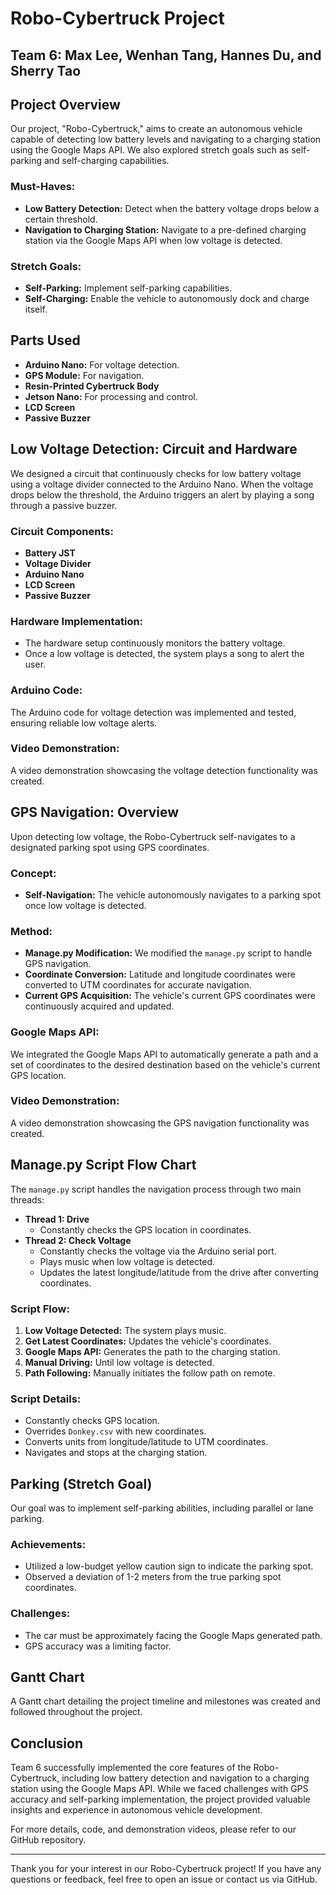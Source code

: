 # Robo-Cybertruck Project

## Team 6: Max Lee, Wenhan Tang, Hannes Du, and Sherry Tao

## Project Overview
Our project, "Robo-Cybertruck," aims to create an autonomous vehicle capable of detecting low battery levels and navigating to a charging station using the Google Maps API. We also explored stretch goals such as self-parking and self-charging capabilities.

### Must-Haves:
- **Low Battery Detection:** Detect when the battery voltage drops below a certain threshold.
- **Navigation to Charging Station:** Navigate to a pre-defined charging station via the Google Maps API when low voltage is detected.

### Stretch Goals:
- **Self-Parking:** Implement self-parking capabilities.
- **Self-Charging:** Enable the vehicle to autonomously dock and charge itself.

## Parts Used
- **Arduino Nano:** For voltage detection.
- **GPS Module:** For navigation.
- **Resin-Printed Cybertruck Body**
- **Jetson Nano:** For processing and control.
- **LCD Screen**
- **Passive Buzzer**

## Low Voltage Detection: Circuit and Hardware
We designed a circuit that continuously checks for low battery voltage using a voltage divider connected to the Arduino Nano. When the voltage drops below the threshold, the Arduino triggers an alert by playing a song through a passive buzzer.

### Circuit Components:
- **Battery JST**
- **Voltage Divider**
- **Arduino Nano**
- **LCD Screen**
- **Passive Buzzer**

### Hardware Implementation:
- The hardware setup continuously monitors the battery voltage.
- Once a low voltage is detected, the system plays a song to alert the user.

### Arduino Code:
The Arduino code for voltage detection was implemented and tested, ensuring reliable low voltage alerts.

### Video Demonstration:
A video demonstration showcasing the voltage detection functionality was created.

## GPS Navigation: Overview
Upon detecting low voltage, the Robo-Cybertruck self-navigates to a designated parking spot using GPS coordinates.

### Concept:
- **Self-Navigation:** The vehicle autonomously navigates to a parking spot once low voltage is detected.

### Method:
- **Manage.py Modification:** We modified the `manage.py` script to handle GPS navigation.
- **Coordinate Conversion:** Latitude and longitude coordinates were converted to UTM coordinates for accurate navigation.
- **Current GPS Acquisition:** The vehicle's current GPS coordinates were continuously acquired and updated.

### Google Maps API:
We integrated the Google Maps API to automatically generate a path and a set of coordinates to the desired destination based on the vehicle's current GPS location.

### Video Demonstration:
A video demonstration showcasing the GPS navigation functionality was created.

## Manage.py Script Flow Chart
The `manage.py` script handles the navigation process through two main threads:

- **Thread 1: Drive**
  - Constantly checks the GPS location in coordinates.
- **Thread 2: Check Voltage**
  - Constantly checks the voltage via the Arduino serial port.
  - Plays music when low voltage is detected.
  - Updates the latest longitude/latitude from the drive after converting coordinates.

### Script Flow:
1. **Low Voltage Detected:** The system plays music.
2. **Get Latest Coordinates:** Updates the vehicle's coordinates.
3. **Google Maps API:** Generates the path to the charging station.
4. **Manual Driving:** Until low voltage is detected.
5. **Path Following:** Manually initiates the follow path on remote.

### Script Details:
- Constantly checks GPS location.
- Overrides `Donkey.csv` with new coordinates.
- Converts units from longitude/latitude to UTM coordinates.
- Navigates and stops at the charging station.

## Parking (Stretch Goal)
Our goal was to implement self-parking abilities, including parallel or lane parking. 

### Achievements:
- Utilized a low-budget yellow caution sign to indicate the parking spot.
- Observed a deviation of 1-2 meters from the true parking spot coordinates.

### Challenges:
- The car must be approximately facing the Google Maps generated path.
- GPS accuracy was a limiting factor.

## Gantt Chart
A Gantt chart detailing the project timeline and milestones was created and followed throughout the project.

## Conclusion
Team 6 successfully implemented the core features of the Robo-Cybertruck, including low battery detection and navigation to a charging station using the Google Maps API. While we faced challenges with GPS accuracy and self-parking implementation, the project provided valuable insights and experience in autonomous vehicle development.

For more details, code, and demonstration videos, please refer to our GitHub repository.

---

Thank you for your interest in our Robo-Cybertruck project! If you have any questions or feedback, feel free to open an issue or contact us via GitHub.
